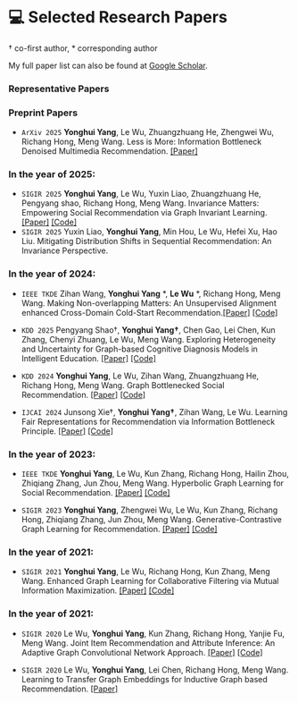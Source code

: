 # 💻 Selected Research Papers
† co-first author, * corresponding author

My full paper list can also be found at [Google Scholar](https://scholar.google.co.jp/citations?user=B8LCMuIAAAAJ&hl).

### Representative Papers


### Preprint Papers ###
- ``ArXiv 2025`` **Yonghui Yang**, Le Wu, Zhuangzhuang He, Zhengwei Wu, Richang Hong, Meng Wang. Less is More: Information Bottleneck Denoised Multimedia Recommendation.
[\[Paper\]](https://arxiv.org/abs/2501.12175)



### In the year of 2025:
- ``SIGIR 2025`` **Yonghui Yang**, Le Wu, Yuxin Liao, Zhuangzhuang He, Pengyang shao, Richang Hong, Meng Wang. Invariance Matters: Empowering Social Recommendation via Graph Invariant Learning. [\[Paper\]](https://arxiv.org/abs/2504.10432) [\[Code\]](https://github.com/yimutianyang/SIGIR2025-SGIL)
- ``SIGIR 2025`` Yuxin Liao, **Yonghui Yang**, Min Hou, Le Wu, Hefei Xu, Hao Liu. Mitigating Distribution Shifts in Sequential Recommendation: An Invariance Perspective.

### In the year of 2024:
- ``IEEE TKDE`` Zihan Wang, **Yonghui Yang** *, **Le Wu** *, Richang Hong, Meng Wang. Making Non-overlapping Matters: An Unsupervised Alignment enhanced Cross-Domain Cold-Start Recommendation.[\[Paper\]](https://ieeexplore.ieee.org/document/10779184) [\[Code\]](https://github.com/wzh-study/MACDR)

- ``KDD 2025`` Pengyang Shao†, **Yonghui Yang†**, Chen Gao, Lei Chen, Kun Zhang, Chenyi Zhuang, Le Wu, Meng Wang. Exploring Heterogeneity and Uncertainty for Graph-based Cognitive Diagnosis Models in Intelligent Education. [\[Paper\]](https://arxiv.org/pdf/2403.05559) [\[Code\]](https://github.com/ShaoPengyang/ISG-CD)

- ``KDD 2024`` **Yonghui Yang**, Le Wu, Zihan Wang, Zhuangzhuang He, Richang Hong, Meng Wang. Graph Bottlenecked Social Recommendation.
[\[Paper\]](https://arxiv.org/abs/2406.08214) [\[Code\]](https://github.com/yimutianyang/KDD24-GBSR)

- ``IJCAI 2024`` Junsong Xie†, **Yonghui Yang†**, Zihan Wang, Le Wu. Learning Fair Representations for Recommendation via Information Bottleneck Principle. 
[\[Paper\]](https://www.ijcai.org/proceedings/2024/0273.pdf) [\[Code\]](https://github.com/jsxie9/IJCAI_FairIB)



### In the year of 2023:
- ``IEEE TKDE`` **Yonghui Yang**, Le Wu, Kun Zhang, Richang Hong, Hailin Zhou, Zhiqiang Zhang, Jun Zhou, Meng Wang. Hyperbolic Graph Learning for Social Recommendation.
[\[Paper\]](https://ieeexplore.ieee.org/abstract/document/10361607/) [\[Code\]](https://github.com/yimutianyang/HGSR)

- ``SIGIR 2023`` **Yonghui Yang**, Zhengwei Wu, Le Wu, Kun Zhang, Richang Hong, Zhiqiang Zhang, Jun Zhou, Meng Wang. Generative-Contrastive Graph Learning for Recommendation.
[\[Paper\]](https://dl.acm.org/doi/abs/10.1145/3539618.3591691) [\[Code\]](https://github.com/yimutianyang/SIGIR23-VGCL)



### In the year of 2021:
- ``SIGIR 2021`` **Yonghui Yang**, Le Wu, Richang Hong, Kun Zhang, Meng Wang. Enhanced Graph Learning for Collaborative Filtering via Mutual Information Maximization. 
[\[Paper\]](https://dl.acm.org/doi/10.1145/3404835.3462928) [\[Code\]](https://github.com/yimutianyang/SIGIR2021-EGLN)

### In the year of 2021:
- ``SIGIR 2020`` Le Wu, **Yonghui Yang**, Kun Zhang, Richang Hong, Yanjie Fu, Meng Wang. Joint Item
Recommendation and Attribute Inference: An Adaptive Graph Convolutional Network Approach.
[\[Paper\]](https://dl.acm.org/doi/abs/10.1145/3397271.3401144) [\[Code\]](https://github.com/yimutianyang/AGCN)

- ``SIGIR 2020`` Le Wu, **Yonghui Yang**, Lei Chen, Richang Hong, Meng Wang. Learning to Transfer Graph
Embeddings for Inductive Graph based Recommendation.
[\[Paper\]](https://dl.acm.org/doi/abs/10.1145/3397271.3401145)










